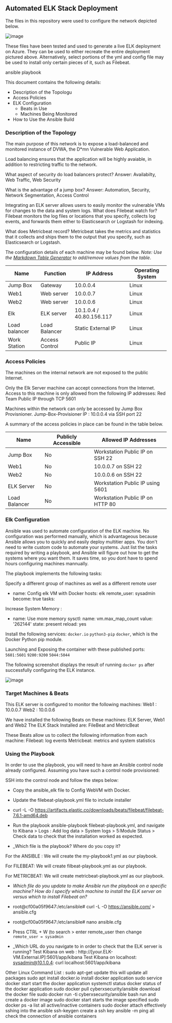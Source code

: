 ## Automated ELK Stack Deployment

The files in this repository were used to configure the network depicted below.

![image](https://user-images.githubusercontent.com/83977068/132997729-8b7f9460-756b-459e-afe8-b4819728f431.png)


These files have been tested and used to generate a live ELK deployment on Azure. They can be used to either recreate the entire deployment pictured above. Alternatively, select portions of the yml and config file may be used to install only certain pieces of it, such as Filebeat.

ansible playbook
  

This document contains the following details:
- Description of the Topologu
- Access Policies
- ELK Configuration
  - Beats in Use
  - Machines Being Monitored
- How to Use the Ansible Build


### Description of the Topology

The main purpose of this network is to expose a load-balanced and monitored instance of DVWA, the D*mn Vulnerable Web Application.

Load balancing ensures that the application will be highly avaiable, in addition to restricting traffic to the network.

What aspect of security do load balancers protect?
Answer: Availabilty, Web Traffic, Web Security

What is the advantage of a jump box?
Answer: Automation, Security, Network Segmentation, Access Control

Integrating an ELK server allows users to easily monitor the vulnerable VMs for changes to the data and system logs.
What does Filebeat watch for?
Filebeat monitors the log files or locations that you specify, collects log events, and forwards them either to Elasticsearch or Logstash for indexing.

What does Metricbeat record?
Metricbeat takes the metrics and statistics that it collects and ships them to the output that you specify, such as Elasticsearch or Logstash.

The configuration details of each machine may be found below.
_Note: Use the [Markdown Table Generator](http://www.tablesgenerator.com/markdown_tables) to add/remove values from the table_.

| Name     | Function | IP Address | Operating System |
|----------|----------|------------|------------------|
| Jump Box | Gateway  | 10.0.0.4   | Linux            |
| Web1    | Web server         | 10.0.0.7           | Linux |
| Web2     | Web server         | 10.0.0.6           | Linux|
| Elk     |  ELK server        |  10.1.0.4 / 40.80.156.117 |  Linux|
| Load balancer| Load Balancer | Static External IP | Linux |
| Work Station| Access Control | Public IP | Linux 
### Access Policies

The machines on the internal network are not exposed to the public Internet. 

Only the Elk Server machine can accept connections from the Internet. Access to this machine is only allowed from the following IP addresses:
Red Team Public IP through TCP 5601

Machines within the network can only be accessed by Jump Box Provisnioner.
Jump-Box-Provisioner IP : 10.0.0.4 via SSH port 22


A summary of the access policies in place can be found in the table below.

| Name     | Publicly Accessible | Allowed IP Addresses |
|----------|---------------------|----------------------|
| Jump Box |No                   | Workstation Public IP on SSH 22 |
|  Web1    | No                  | 10.0.0.7 on SSH 22              | 
|   Web2   | No                  | 10.0.0.6 on SSH 22              |
| ELK Server| No                 | Workstation Public IP using 5601|
| Load Balancer | No             | Workstation Public IP on HTTP 80|
### Elk Configuration

Ansible was used to automate configuration of the ELK machine. No configuration was performed manually, which is advantageous because Ansible allows you to quickly and easily deploy multitier apps. You don't need to write custom code to automate your systems. Just list the tasks required by writing a playbook, and Ansible will figure out how to get the systems where you want them.
It saves time, so you dont have to spend hours configuring machines mannually. 

The playbook implements the following tasks:

Specify a different group of machines as well as a different remote user
 
 - name: Config elk VM with Docker
    hosts: elk
    remote_user: sysadmin
    become: true
    tasks:

Increase System Memory :
 - name: Use more memory
  sysctl:
    name: vm.max_map_count
    value: '262144'
    state: present
    reload: yes

Install the following services:
   `docker.io`
   `python3-pip`
   `docker`, which is the Docker Python pip module.

Launching and Exposing the container with these published ports:
 `5601:5601` 
 `9200:9200`
 `5044:5044`

The following screenshot displays the result of running `docker ps` after successfully configuring the ELK instance.

![image](https://user-images.githubusercontent.com/83977068/132997811-4c549009-0973-4063-8b64-76e4d7c3dd36.png)

### Target Machines & Beats
This ELK server is configured to monitor the following machines:
Web1 : 10.0.0.7
Web2 : 10.0.0.6

We have installed the following Beats on these machines:
ELK Server, Web1 and Web2
The ELK Stack Installed are: FileBeat and MetricBeat

These Beats allow us to collect the following information from each machine:
Filebeat: log events
Metricbeat: metrics and system statistics

### Using the Playbook
In order to use the playbook, you will need to have an Ansible control node already configured. Assuming you have such a control node provisioned: 

SSH into the control node and follow the steps below:
- Copy the ansible_elk file to Config WebVM with Docker.
- Update the filebeat-playbook.yml file to include installer 
- curl -L -O https://artifacts.elastic.co/downloads/beats/filebeat/filebeat-7.6.1-amd64.deb
- Run the playbook ansible-playbook filebeat-playbook.yml, and navigate to  Kibana > Logs : Add log data > System logs > 5:Module Status > Check data to check that the installation worked as expected.

- _Which file is the playbook? Where do you copy it?

 For the ANSIBLE : We will create the my-playbook1.yml as our playbook.

For FILEBEAT: We will create filbeat-playbook.yml as our playbook.

For METRICBEAT: We will create metricbeat-playbook.yml as our playbook.

- _Which file do you update to make Ansible run the playbook on a specific machine? How do I specify which machine to install the ELK server on versus which to install Filebeat on?_

- root@cf00a05f9647:/etc/ansible# curl -L -O https://ansible.com/  > ansible.cfg
- root@cf00a05f9647:/etc/ansible# nano ansible.cfg

- Press CTRL + W (to search > enter remote_user then change `remote_user = sysadmin`

- _Which URL do you navigate to in order to check that the ELK server is running?
Test Kibana on web : http://[your.ELK-VM.External.IP]:5601/app/kibana
Test Kibana on localhost: sysadmin@10.1.0.4: curl localhost:5601/app/kibana

Other Linux Command List :
sudo apt-get update	this will update all packages
sudo apt install docker.io	install docker application
sudo service docker start	start the docker application
systemctl status docker	status of the docker application
sudo docker pull cyberxsecurity/ansible	download the docker file
sudo docker run -ti cyberxsecurity/ansible bash	run and create a docker image
sudo docker start <image-name>	starts the image specified
sudo docker ps -a	list all active/inactive containers
sudo docker attach <image-name>	effectively sshing into the ansible
ssh-keygen	create a ssh key
ansible -m ping all	check the connection of ansible containers
